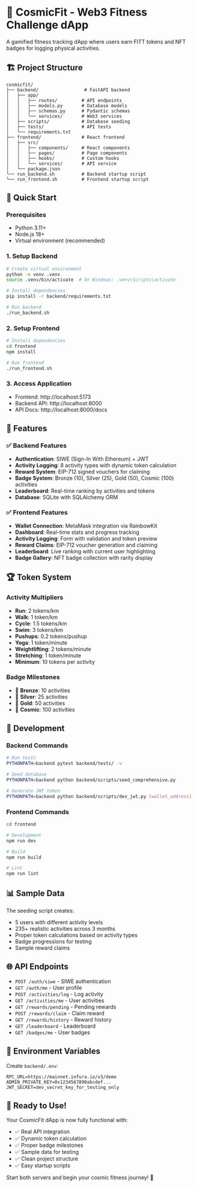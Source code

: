 # 🌌 CosmicFit - Web3 Fitness Challenge dApp

A gamified fitness tracking dApp where users earn FITT tokens and NFT badges for logging physical activities.

## 🏗️ Project Structure

```
cosmicfit/
├── backend/                 # FastAPI backend
│   ├── app/
│   │   ├── routes/         # API endpoints
│   │   ├── models.py       # Database models
│   │   ├── schemas.py      # Pydantic schemas
│   │   └── services/       # Web3 services
│   ├── scripts/            # Database seeding
│   ├── tests/              # API tests
│   └── requirements.txt
├── frontend/               # React frontend
│   ├── src/
│   │   ├── components/     # React components
│   │   ├── pages/          # Page components
│   │   ├── hooks/          # Custom hooks
│   │   └── services/       # API service
│   └── package.json
└── run_backend.sh          # Backend startup script
└── run_frontend.sh         # Frontend startup script
```

## 🚀 Quick Start

### Prerequisites
- Python 3.11+
- Node.js 18+
- Virtual environment (recommended)

### 1. Setup Backend
```bash
# Create virtual environment
python -m venv .venv
source .venv/bin/activate  # On Windows: .venv\Scripts\activate

# Install dependencies
pip install -r backend/requirements.txt

# Run backend
./run_backend.sh
```

### 2. Setup Frontend
```bash
# Install dependencies
cd frontend
npm install

# Run frontend
./run_frontend.sh
```

### 3. Access Application
- Frontend: http://localhost:5173
- Backend API: http://localhost:8000
- API Docs: http://localhost:8000/docs

## 🎯 Features

### ✅ Backend Features
- **Authentication**: SIWE (Sign-In With Ethereum) + JWT
- **Activity Logging**: 8 activity types with dynamic token calculation
- **Reward System**: EIP-712 signed vouchers for claiming
- **Badge System**: Bronze (10), Silver (25), Gold (50), Cosmic (100) activities
- **Leaderboard**: Real-time ranking by activities and tokens
- **Database**: SQLite with SQLAlchemy ORM

### ✅ Frontend Features
- **Wallet Connection**: MetaMask integration via RainbowKit
- **Dashboard**: Real-time stats and progress tracking
- **Activity Logging**: Form with validation and token preview
- **Reward Claims**: EIP-712 voucher generation and claiming
- **Leaderboard**: Live ranking with current user highlighting
- **Badge Gallery**: NFT badge collection with rarity display

## 🏆 Token System

### Activity Multipliers
- **Run**: 2 tokens/km
- **Walk**: 1 token/km  
- **Cycle**: 1.5 tokens/km
- **Swim**: 3 tokens/km
- **Pushups**: 0.2 tokens/pushup
- **Yoga**: 1 token/minute
- **Weightlifting**: 2 tokens/minute
- **Stretching**: 1 token/minute
- **Minimum**: 10 tokens per activity

### Badge Milestones
- 🥉 **Bronze**: 10 activities
- 🥈 **Silver**: 25 activities
- 🥇 **Gold**: 50 activities
- 🌌 **Cosmic**: 100 activities

## 🔧 Development

### Backend Commands
```bash
# Run tests
PYTHONPATH=backend pytest backend/tests/ -v

# Seed database
PYTHONPATH=backend python backend/scripts/seed_comprehensive.py

# Generate JWT token
PYTHONPATH=backend python backend/scripts/dev_jwt.py [wallet_address]
```

### Frontend Commands
```bash
cd frontend

# Development
npm run dev

# Build
npm run build

# Lint
npm run lint
```

## 📊 Sample Data

The seeding script creates:
- 5 users with different activity levels
- 235+ realistic activities across 3 months
- Proper token calculations based on activity types
- Badge progressions for testing
- Sample reward claims

## 🌐 API Endpoints

- `POST /auth/siwe` - SIWE authentication
- `GET /auth/me` - User profile
- `POST /activities/log` - Log activity
- `GET /activities/me` - User activities
- `GET /rewards/pending` - Pending rewards
- `POST /rewards/claim` - Claim reward
- `GET /rewards/history` - Reward history
- `GET /leaderboard` - Leaderboard
- `GET /badges/me` - User badges

## 🔐 Environment Variables

Create `backend/.env`:
```
RPC_URL=https://mainnet.infura.io/v3/demo
ADMIN_PRIVATE_KEY=0x1234567890abcdef...
JWT_SECRET=dev_secret_key_for_testing_only
```

## 🎉 Ready to Use!

Your CosmicFit dApp is now fully functional with:
- ✅ Real API integration
- ✅ Dynamic token calculation
- ✅ Proper badge milestones
- ✅ Sample data for testing
- ✅ Clean project structure
- ✅ Easy startup scripts

Start both servers and begin your cosmic fitness journey! 🚀
